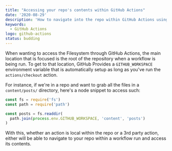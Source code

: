 ```yaml
---
title: "Accessing your repo's contents within GitHub Actions"
date: '2020-08-29'
description: 'How to navigate into the repo within GitHub Actions using the GITHUB_WORKSPACE environment variable'
keywords:
  - GitHub Actions
logo: github-actions
status: budding
---
```


When wanting to access the Filesystem through GitHub Actions, the main location that is focused is the root of the repository when a workflow is being run. To get to that location, GitHub Provides a `GITHUB_WORKSPACE` environment variable that is automatically setup as long as you've run the `actions/checkout` action.

For instance, if we're in a repo and want to grab all the files in a `content/posts/` directory, here's a node snippet to access such:

```js
const fs = require('fs')
const path = require('path')

const posts = fs.readdir(
  path.join(process.env.GITHUB_WORKSPACE, 'content', 'posts')
)
```

With this, whether an action is local within the repo or a 3rd party action, either will be able to navigate to your repo within a workflow run and access its contents.
